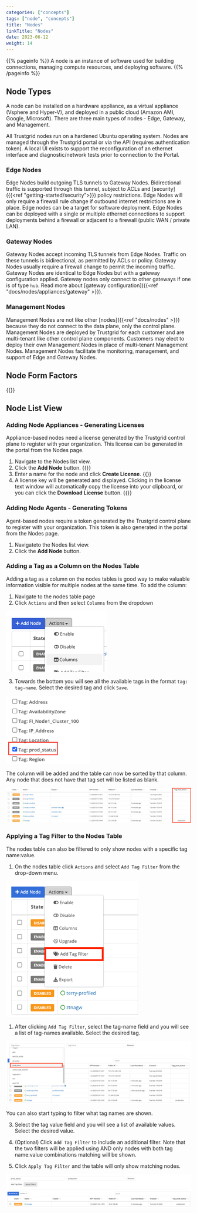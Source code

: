 ```yaml
---
categories: ["concepts"]
tags: ["node", "concepts"]
title: "Nodes"
linkTitle: "Nodes"
date: 2023-06-12
weight: 14
---
```


{{% pageinfo %}}
A node is an instance of software used for building connections, managing compute resources, and deploying software.
{{% /pageinfo %}}

## Node Types

A node can be installed on a hardware appliance, as a virtual appliance (Vsphere and Hyper-V), and deployed in a public cloud (Amazon AMI, Google, Microsoft). There are three main types of nodes - Edge, Gateway, and Management.

All Trustgrid nodes run on a hardened Ubuntu operating system. Nodes are managed through the Trustgrid portal or via the API (requires authentication token). A local UI exists to support the reconfiguration of an ethernet interface and diagnostic/network tests prior to connection to the Portal.

### Edge Nodes

Edge Nodes build outgoing TLS tunnels to Gateway Nodes. Bidirectional traffic is supported through this tunnel, subject to ACLs and [security]({{<ref "getting-started/security">}}) policy restrictions. Edge Nodes will only require a firewall rule change if outbound internet restrictions are in place. Edge nodes can be a target for software deployment. Edge Nodes can be deployed with a single or multiple ethernet connections to support deployments behind a firewall or adjacent to a firewall (public WAN / private LAN).

### Gateway Nodes

Gateway Nodes accept incoming TLS tunnels from Edge Nodes. Traffic on these tunnels is bidirectional, as permitted by ACLs or policy. Gateway Nodes usually require a firewall change to permit the incoming traffic. Gateway Nodes are identical to Edge Nodes but with a gateway configuration applied. Gateway nodes only connect to other gateways if one is of type `hub`. Read more about [gateway configuration]({{<ref "docs/nodes/appliances/gateway" >}}).

### Management Nodes
Management Nodes are not like other [nodes]({{<ref "docs/nodes" >}}) because they do not connect to the data plane, only the control plane. Management Nodes are deployed by Trustgrid for each customer and are multi-tenant like other control plane components. Customers may elect to deploy their own Management Nodes in place of multi-tenant Management Nodes. Management Nodes facilitate the monitoring, management, and support of Edge and Gateway Nodes.

## Node Form Factors

{{<readfile file="/docs/nodes/agent-v-app.md" >}}

## Node List View

### Adding Node Appliances - Generating Licenses 
Appliance-based nodes need a license generated by the Trustgrid control plane to register with your organization.  This license can be generated in the portal from the Nodes page.
1. Navigate to the Nodes list view.
1. Click the **Add Node** button.
{{<tgimg src="add-node-button.png" width="40%" caption="Add Node button on Nodes page">}}
1. Enter a name for the node and click **Create License**.
{{<tgimg src="add-node-prompt.png" width="50%" caption="Node Name prompt">}}
1. A license key will be generated and displayed.  Clicking in the license text window will automatically copy the license into your clipboard, or you can click the **Download License** button.
{{<tgimg src="add-node-license-key.png"  width="60%" caption="Example license key">}}

### Adding Node Agents - Generating Tokens
Agent-based nodes require a token generated by the Trustgrid control plane to register with your organization. This token is also generated in the portal from the Nodes page.
1. Navigateto the Nodes list view.
1. Click the **Add Node** button.

### Adding a Tag as a Column on the Nodes Table

Adding a tag as a column on the nodes tables is good way to make valuable information visible for multiple nodes at the same time. To add the column:

1. Navigate to the nodes table page
1. Click `Actions` and then select `Columns` from the dropdown

![img](add-column.png)

3. Towards the bottom you will see all the available tags in the format `tag: tag-name`. Select the desired tag and click `Save`.

![img](select-tag-column.png)

The column will be added and the table can now be sorted by that column. Any node that does not have that tag set will be listed as blank.

![img](tag-column2.png)

### Applying a Tag Filter to the Nodes Table

The nodes table can also be filtered to only show nodes with a specific tag name:value.

1. On the nodes table click `Actions` and select `Add Tag Filter` from the drop-down menu.

![img](add-tag-filter-2.png)

1. After clicking `Add Tag Filter`, select the tag-name field and you will see a list of tag-names available. Select the desired tag.

![img](pick-tag-filter-name2.png)

You can also start typing to filter what tag names are shown.

3. Select the tag value field and you will see a list of available values. Select the desired value.

4. (Optional) Click `Add Tag Filter` to include an additional filter. Note that the two filters will be applied using AND only nodes with both tag name:value combinations matching will be shown.

5. Click `Apply Tag Filter` and the table will only show matching nodes.

![img](applied-filters2.png)
